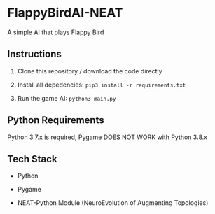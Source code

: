 # FlappyBirdAI-NEAT

A simple AI that plays Flappy Bird



## Instructions

1. Clone this repository / download the code directly

2. Install all depedencies: `pip3 install -r requirements.txt`

3. Run the game AI: `python3 main.py`



## Python Requirements

Python 3.7.x is required, Pygame DOES NOT WORK with Python 3.8.x


## Tech Stack

- Python

- Pygame

- NEAT-Python Module (NeuroEvolution of Augmenting Topologies)